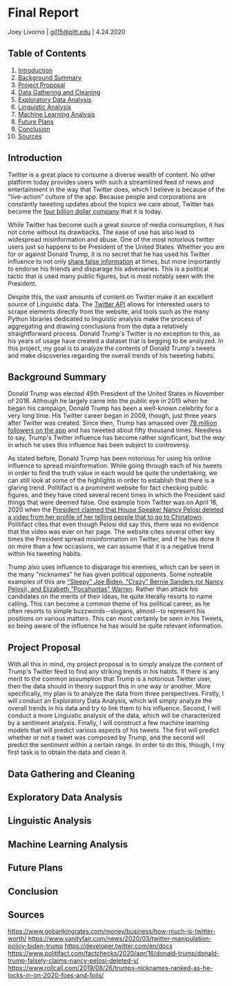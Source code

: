 # Final Report
Joey Livorno | gil15@pitt.edu | 4.24.2020

## Table of Contents
1. [Introduction](#Introduction)
2. [Background Summary](#Background-Summary)
3. [Project Proposal](#Project-Proposal)
4. [Data Gathering and Cleaning](#Data-Gathering-and-Cleaning)
5. [Exploratory Data Analysis](Exploratory-Data-Analysis)
6. [Linguistic Analysis](#Linguistic-Analysis)
7. [Machine Learning Analysis](#Machine-Learning-Analysis)
8. [Future Plans](#Future-Plans)
9. [Conclusion](#Conclusion)
10. [Sources](#Sources)

## Introduction
Twitter is a great place to consume a diverse wealth of content. No other platform today provides users with such a streamlined feed of news and entertainment in the way that Twitter does, which I believe is because of the "live-action" culture of the app. Because people and corporations are constantly tweeting updates about the topics we care about, Twitter has become the [four billion dollar company](https://www.gobankingrates.com/money/business/how-much-is-twitter-worth/) that it is today.

While Twitter has become such a great source of media consumption, it has not come without its drawbacks. The ease of use has also lead to widespread misinformation and abuse. One of the most notorious twitter users just so happens to be President of the United States. Whether you are for or against Donald Trump, it is no secret that he has used his Twitter influence to not only [share false information](https://www.vanityfair.com/news/2020/03/twitter-manipulation-policy-biden-trump) at times, but more importantly to endorse his friends and disparage his adversaries. This is a political tactic that is used many public figures, but is most notably seen with the President.

Despite this, the vast amounts of content on Twitter make it an excellent source of Linguistic data. The [Twitter API](https://developer.twitter.com/en/docs) allows for interested users to scrape elements directly from the website, and tools such as the many Python libraries dedicated to linguistic analysis make the process of aggregating and drawing conclusions from the data a relatively straightforward process. Donald Trump's Twitter is no exception to this, as his years of usage have created a dataset that is begging to be analyzed. In this project, my goal is to analyze the contents of Donald Trump's tweets and make discoveries regarding the overall trends of his tweeting habits.

## Background Summary
Donald Trump was elected 45th President of the United States in November of 2016. Although he largely came into the public eye in 2015 when he began his campaign, Donald Trump has been a well-known celebrity for a very long time. His Twitter career began in 2009, though, just three years after Twitter was created. Since then, Trump has amassed over [78 million followers on the app](https://www.socialbakers.com/statistics/twitter/profiles/detail/25073877-realdonaldtrump) and has tweeted about fifty thousand times. Needless to say, Trump's Twitter influence has become rather significant, but the *way* in which he uses this influence has been subject to controversy.

As stated before, Donald Trump has been notorious for using his online influence to spread misinformation. While going through each of his tweets in order to find the truth value in each would be quite the undertaking, we can still look at some of the highlights in order to establish that there is a glaring trend. Politifact is a prominent website for fact checking public figures, and they have cited several recent times in which the President said things that were deemed false. One example from Twitter was on April 16, 2020 when the [President claimed that House Speaker Nancy Pelosi deleted a video from her profile of her telling people that to go to Chinatown](https://www.politifact.com/factchecks/2020/apr/16/donald-trump/donald-trump-falsely-claims-nancy-pelosi-deleted-v/). Politifact cites that even though Pelosi did say this, there was no evidence that the video was ever on her page. The website cites several other key times the President spread misinformation on Twitter, and if he has done it on more than a few occasions, we can assume that it is a negative trend within his tweeting habits.

Trump also uses influence to disparage his enemies, which can be seen in the many "nicknames" he has given political opponents. Some noteable examples of this are ["Sleepy" Joe Biden, "Crazy" Bernie Sanders (or Nancy Pelosi), and Elizabeth "Pocahontas" Warren](https://www.rollcall.com/2019/08/26/trumps-nicknames-ranked-as-he-locks-in-on-2020-foes-and-foils/). Rather than attack his candidates on the merits of their ideas, he quite literally resorts to name calling. This can become a common theme of his political career, as he often resorts to simple buzzwords--slogans, almost--to represent his positions on various matters. This can most certainly be seen in his Tweets, so being aware of the influence he has would be quite relevant information.

## Project Proposal
With all this in mind, my project proposal is to simply analyze the content of Trump's Twitter feed to find any striking trends in his habits. If there is any merit to the common assumption that Trump is a notorious Twitter user, then the data should in theory support this in one way or another. More specifically, my plan is to analyze the data from three perspectives. Firstly, I will conduct an Exploratory Data Analysis, which will simply analyze the overall trends in his data and try to link them to his influence. Second, I will conduct a more Linguistic analysis of the data, which will be characterized by a sentiment analysis. Finally, I will construct a few machine learning models that will predict various aspects of his tweets. The first will predict whether or not a tweet was composed by Trump, and the second will predict the sentiment within a certain range. In order to do this, though, I my first task is to obtain the data and clean it.

## Data Gathering and Cleaning

## Exploratory Data Analysis

## Linguistic Analysis

## Machine Learning Analysis

## Future Plans

## Conclusion

## Sources
https://www.gobankingrates.com/money/business/how-much-is-twitter-worth/
https://www.vanityfair.com/news/2020/03/twitter-manipulation-policy-biden-trump
https://developer.twitter.com/en/docs
https://www.politifact.com/factchecks/2020/apr/16/donald-trump/donald-trump-falsely-claims-nancy-pelosi-deleted-v/
https://www.rollcall.com/2019/08/26/trumps-nicknames-ranked-as-he-locks-in-on-2020-foes-and-foils/
